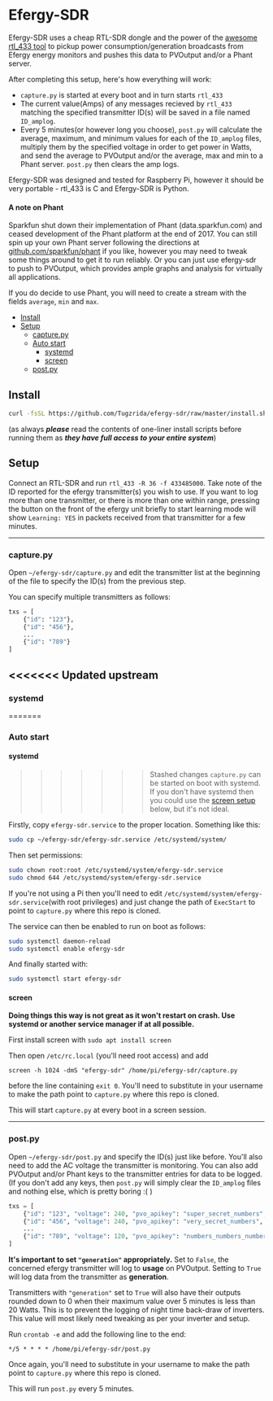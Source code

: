 # Efergy-SDR

Efergy-SDR uses a cheap RTL-SDR dongle and the power of the [awesome rtl_433 tool](https://github.com/merbanan/rtl_433) to pickup power consumption/generation broadcasts from Efergy energy monitors and pushes this data to PVOutput and/or a Phant server.

After completing this setup, here's how everything will work:

* `capture.py` is started at every boot and in turn starts `rtl_433`
* The current value(Amps) of any messages recieved by `rtl_433` matching the specified transmitter ID(s) will be saved in a file named `ID_amplog`.
* Every 5 minutes(or however long you choose), `post.py` will calculate the average, maximum, and minimum values for each of the `ID_amplog` files, multiply them by the specified voltage in order to get power in Watts, and send the average to PVOutput and/or the average, max and min to a Phant server. `post.py` then clears the amp logs.

Efergy-SDR was designed and tested for Raspberry Pi, however it should be very portable - rtl_433 is C and Efergy-SDR is Python.

#### A note on Phant
Sparkfun shut down their implementation of Phant (data.sparkfun.com) and ceased development of the Phant platform at the end of 2017. You can still spin up your own Phant server following the directions at [github.com/sparkfun/phant](https://github.com/sparkfun/phant) if you like, however you may need to tweak some things around to get it to run reliably. Or you can just use efergy-sdr to push to PVOutput, which provides ample graphs and analysis for virtually all applications.

If you do decide to use Phant, you will need to create a stream with the fields `average`, `min` and `max`.

* [Install](#install)
* [Setup](#setup)
  * [capture.py](#capturepy)
  * [Auto start](#auto-start)
    * [systemd](#systemd)
    * [screen](#screen)
  * [post.py](#postpy)

## Install
```bash
curl -fsSL https://github.com/Tugzrida/efergy-sdr/raw/master/install.sh | bash
```
(as always ***please*** read the contents of one-liner install scripts before running them as ***they have full access to your entire system***)

## Setup
Connect an RTL-SDR and run `rtl_433 -R 36 -f 433485000`. Take note of the ID reported for the efergy transmitter(s) you wish to use. If you want to log more than one transmitter, or there is more than one within range, pressing the button on the front of the efergy unit briefly to start learning mode will show `Learning: YES` in packets received from that transmitter for a few minutes.

---
### capture.py
Open `~/efergy-sdr/capture.py` and edit the transmitter list at the beginning of the file to specify the ID(s) from the previous step.

You can specify multiple transmitters as follows:
```python
txs = [
    {"id": "123"},
    {"id": "456"},
    ...
    {"id": "789"}
]
```
<<<<<<< Updated upstream
---
### systemd
=======
### Auto start
#### systemd
>>>>>>> Stashed changes
`capture.py` can be started on boot with systemd. If you don't have systemd then you could use the [screen setup](#screen) below, but it's not ideal.

Firstly, copy `efergy-sdr.service` to the proper location. Something like this:
```bash
sudo cp ~/efergy-sdr/efergy-sdr.service /etc/systemd/system/
```

Then set permissions:
```bash
sudo chown root:root /etc/systemd/system/efergy-sdr.service
sudo chmod 644 /etc/systemd/system/efergy-sdr.service
```

If you're not using a Pi then you'll need to edit `/etc/systemd/system/efergy-sdr.service`(with root privileges) and just change the path of `ExecStart` to point to `capture.py` where this repo is cloned.

The service can then be enabled to run on boot as follows:
```bash
sudo systemctl daemon-reload
sudo systemctl enable efergy-sdr
```

And finally started with:
```bash
sudo systemctl start efergy-sdr
```

#### screen

**Doing things this way is not great as it won't restart on crash. Use systemd or another service manager if at all possible.**

First install screen with `sudo apt install screen`

Then open `/etc/rc.local` (you'll need root access) and add
```
screen -h 1024 -dmS "efergy-sdr" /home/pi/efergy-sdr/capture.py
```
before the line containing `exit 0`. You'll need to substitute in your username to make the path point to `capture.py` where this repo is cloned.

This will start `capture.py` at every boot in a screen session.

---
### post.py
Open `~/efergy-sdr/post.py` and specify the ID(s) just like before. You'll also need to add the AC voltage the transmitter is monitoring. You can also add PVOutput and/or Phant keys to the transmitter entries for data to be logged. (If you don't add any keys, then `post.py` will simply clear the `ID_amplog` files and nothing else, which is pretty boring :( )

```python
txs = [
    {"id": "123", "voltage": 240, "pvo_apikey": "super_secret_numbers", "pvo_sysid": "12345", "generation": False, "phant_public": "itsasecret", "phant_private": "shhhhhh"},
    {"id": "456", "voltage": 240, "pvo_apikey": "very_secret_numbers", "pvo_sysid": "67890", "generation": False, "phant_public": "donttellanyone", "phant_private": "my_dogs_name"},
    ...
    {"id": "789", "voltage": 120, "pvo_apikey": "numbers_numbers_numbers", "pvo_sysid": "54321", "generation": True, "phant_public": "verysecret", "phant_private": "secretsauce"}
]
```

**It's important to set `"generation"` appropriately.** Set to `False`, the concerned efergy transmitter will log to **usage** on PVOutput. Setting to `True` will log data from the transmitter as **generation**.

Transmitters with `"generation"` set to `True` will also have their outputs rounded down to 0 when their maximum value over 5 minutes is less than 20 Watts. This is to prevent the logging of night time back-draw of inverters. This value will most likely need tweaking as per your inverter and setup.

Run `crontab -e` and add the following line to the end:
```
*/5 * * * * /home/pi/efergy-sdr/post.py
```
Once again, you'll need to substitute in your username to make the path point to `capture.py` where this repo is cloned.

This will run `post.py` every 5 minutes.
